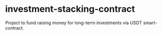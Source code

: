 # investment-stacking-contract
Project to fund raising money for long-term investments via USDT smart-contract.
